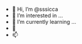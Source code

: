- 👋 Hi, I’m @sssicca
- 👀 I’m interested in ...
- 🌱 I’m currently learning ...
- 💞️ 
- 📫 
<!---
sssicca/sssicca is a ✨ special ✨ repository because its `README.md` (this file) appears on your GitHub profile.
You can click the Preview link to take a look at your changes.
--->
